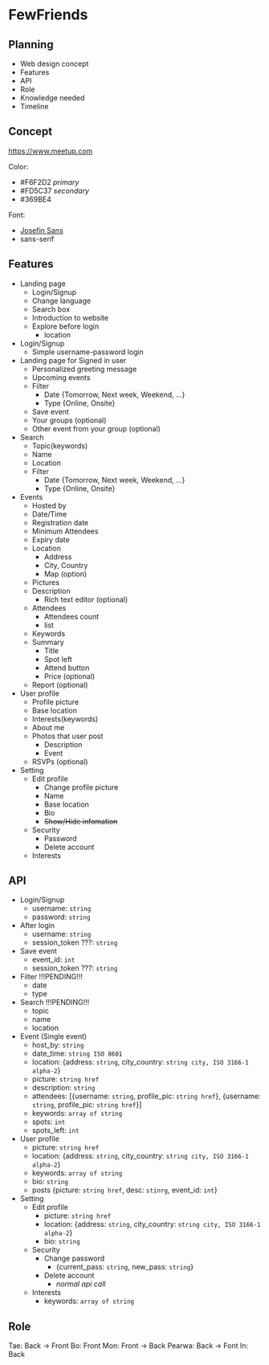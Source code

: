 # FewFriends

## Planning

- Web design concept
- Features
- API
- Role
- Knowledge needed
- Timeline

## Concept

https://www.meetup.com

Color:

- #F6F2D2 _primary_
- #FD5C37 _secondary_
- #369BE4

Font:

- [Josefin Sans](https://fonts.google.com/specimen/Josefin+Sans)
- sans-serif

## Features

- Landing page
  - Login/Signup
  - Change language
  - Search box
  - Introduction to website
  - Explore before login
    - location
- Login/Signup
  - Simple username-password login
- Landing page for Signed in user
  - Personalized greeting message
  - Upcoming events
  - Filter
    - Date {Tomorrow, Next week, Weekend, ...}
    - Type {Online, Onsite}
  - Save event
  - Your groups (optional)
  - Other event from your group (optional)
- Search
  - Topic(keywords)
  - Name
  - Location
  - Filter
    - Date {Tomorrow, Next week, Weekend, ...}
    - Type {Online, Onsite}
- Events
  - Hosted by
  - Date/Time
  - Registration date
  - Minimum Attendees
  - Expiry date
  - Location
    - Address
    - City, Country
    - Map (option)
  - Pictures
  - Description
    - Rich text editor (optional)
  - Attendees
    - Attendees count
    - list
  - Keywords
  - Summary
    - Title
    - Spot left
    - Attend button
    - Price (optional)
  - Report (optional)
- User profile
  - Profile picture
  - Base location
  - Interests(keywords)
  - About me
  - Photos that user post
    - Description
    - Event
  - RSVPs (optional)
- Setting
  - Edit profile
    - Change profile picture
    - Name
    - Base location
    - Bio
    - ~~Show/Hide infomation~~
  - Security
    - Password
    - Delete account
  - Interests

## API

- Login/Signup
  - username: `string`
  - password: `string`
- After login
  - username: `string`
  - session_token ???: `string`
- Save event
  - event_id: `int`
  - session_token ???: `string`
- Filter !!!PENDING!!!
  - date
  - type
- Search !!!PENDING!!!
  - topic
  - name
  - location
- Event (Single event)
  - host_by: `string`
  - date_time: `string ISO 8601`
  - location: {address: `string`, city_country: `string city, ISO 3166-1 alpha-2`}
  - picture: `string href`
  - description: `string`
  - attendees:
    \[{username: `string`, profile_pic: `string href`}, {username: `string`, profile_pic: `string href`}\]
  - keywords: `array of string`
  - spots: `int`
  - spots_left: `int`
- User profile
  - picture: `string href`
  - location: {address: `string`, city_country: `string city, ISO 3166-1 alpha-2`}
  - keywords: `array of string`
  - bio: `string`
  - posts {picture: `string href`, desc: `stinrg`, event_id: `int`}
- Setting
  - Edit profile
    - picture: `string href`
    - location: {address: `string`, city_country: `string city, ISO 3166-1 alpha-2`}
    - bio: `string`
  - Security
    - Change password
      - {current_pass: `string`, new_pass: `string`}
    - Delete account
      - _normal api call_
  - Interests
    - keywords: `array of string`

## Role

Tae: Back -> Front
Bo: Front
Mon: Front -> Back
Pearwa: Back -> Font
In: Back
